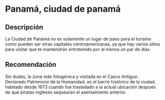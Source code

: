 # Panamá, ciudad de panamá
## Descripción
La Ciudad de Panamá no es solamente un lugar de paso para el turismo como pueden ser otras capitales centroamericanas, ya que hay varios sitios para visitar que te mantendrán entretenido por al menos un par de días.

## Recomendación
Sin dudas, la zona más fotogénica y visitada es el Casco Antiguo. Declarado Patrimonio de la Humanidad, es el barrio histórico de la ciudad, habitado desde 1673 cuando fue trasladado a la actual ubicación después de que piratas ingleses saquearan el asentamiento anterior.

